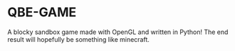 # QBE-GAME
A blocky sandbox game made with OpenGL and written in Python!
The end result will hopefully be something like minecraft.
